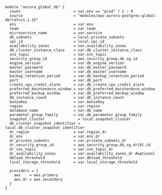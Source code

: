 

    module "aurora_global_db" {
      count                        = var.env == "prod" ? 1 : 0
      source                       = "modules/aws-aurora-postgres-global-db?ref=v1.1.15"
      env                          = var.env
      team                         = var.team
      microservice_name            = var.service
      db_subnets                   = local.private_subnets
      vpc_id                       = local.vpc_id
      availability_zones           = var.availability_zones
      db_cluster_instance_class    = var.db_cluster_instance_class
      sns_topic                    = var.sns_topic
      security_group_id            = aws_security_group.db_sg.id
      engine_version               = var.db_engine_version
      master_password              = var.db_master_password
      master_username              = var.db_master_username
      backup_retention_period      = var.db_backup_retention_period
      port                         = var.db_port
      create_cpu_credit_alarm      = var.db_create_cpu_credit_alarm
      preferred_maintenance_window = var.db_preferred_maintenance_window
      preferred_backup_window      = var.db_preferred_backup_window
      db_instance_count            = var.db_instance_count
      GenieKey                     = var.GenieKey
      region                       = var.region
      database_name                = var.db_name
      parameter_group_family       = var.db_parameter_group_family
      snapshot_cluster               = local.snapshot_cluster
      db_cluster_snapshot_identifier = local.db_cluster_snapshot_identifier
      dr_region                    = var.region_dr
      dr_env                       = var.env_dr
      dr_private_subnets           = var.private_subnets_dr
      dr_security_group_id         = aws_security_group.db_sg_dr[0].id
      dr_sns_topic                 = var.sns_topic_dr
      dr_availability_zones        = var.availability_zones_dr #optional
      dbload_threshold             = var.dbload_threshold
      local_storage_threshold      = var.local_storage_threshold
    
      providers = {
        aws    = aws.primary
        aws.dr = aws.secondary
      }
    }
